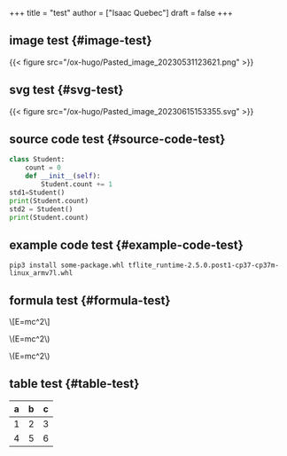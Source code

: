 +++
title = "test"
author = ["Isaac Quebec"]
draft = false
+++

## image test {#image-test}

{{< figure src="/ox-hugo/Pasted_image_20230531123621.png" >}}


## svg test {#svg-test}

{{< figure src="/ox-hugo/Pasted_image_20230615153355.svg" >}}


## source code test {#source-code-test}

```python
class Student:
    count = 0
    def __init__(self):
        Student.count += 1
std1=Student()
print(Student.count)
std2 = Student()
print(Student.count)
```


## example code test {#example-code-test}

```text
pip3 install some-package.whl tflite_runtime-2.5.0.post1-cp37-cp37m-linux_armv7l.whl
```


## formula test {#formula-test}

\\[E=mc^2\\]

\\(E=mc^2\\)

\\(E=mc^2\\)


## table test {#table-test}

| a | b | c |
|---|---|---|
| 1 | 2 | 3 |
| 4 | 5 | 6 |
